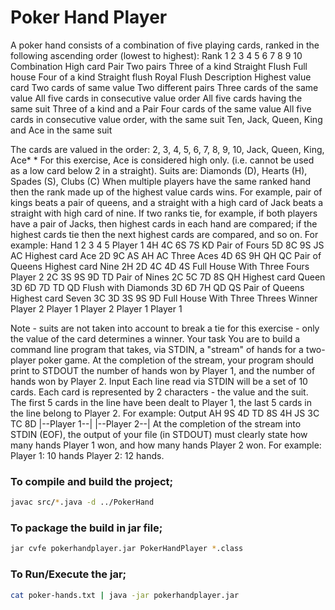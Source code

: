 # Poker Hand Player
A poker hand consists of a combination of five playing cards, ranked in the following ascending order (lowest to highest):     Rank 1 2 3 4 5 6 7 8 9 10 Combination High card Pair Two pairs Three of a kind Straight Flush Full house Four of a kind Straight flush Royal Flush Description Highest value card Two cards of same value Two different pairs Three cards of the same value All five cards in consecutive value order All five cards having the same suit Three of a kind and a Pair Four cards of the same value All five cards in consecutive value order, with the same suit Ten, Jack, Queen, King and Ace in the same suit                                  

The cards are valued in the order: 2, 3, 4, 5, 6, 7, 8, 9, 10, Jack, Queen, King, Ace* * For this exercise, Ace is considered high only. (i.e. cannot be used as a low card below 2 in a straight). Suits are: Diamonds (D), Hearts (H), Spades (S), Clubs (C) When multiple players have the same ranked hand then the rank made up of the highest value cards wins. For example, pair of kings beats a pair of queens, and a straight with a high card of Jack beats a straight with high card of nine. If two ranks tie, for example, if both players have a pair of Jacks, then highest cards in each hand are compared; if the highest cards tie then the next highest cards are compared, and so on. For example: Hand 1 2 3 4 5 Player 1 4H 4C 6S 7S KD Pair of Fours 5D 8C 9S JS AC Highest card Ace 2D 9C AS AH AC Three Aces 4D 6S 9H QH QC Pair of Queens Highest card Nine 2H 2D 4C 4D 4S Full House With Three Fours Player 2 2C 3S 9S 9D TD Pair of Nines 2C 5C 7D 8S QH Highest card Queen 3D 6D 7D TD QD Flush with Diamonds 3D 6D 7H QD QS Pair of Queens Highest card Seven 3C 3D 3S 9S 9D Full House With Three Threes Winner Player 2 Player 1 Player 2 Player 1 Player 1                             

Note - suits are not taken into account to break a tie for this exercise - only the value of the card determines a winner. Your task You are to build a command line program that takes, via STDIN, a "stream" of hands for a two-player poker game. At the completion of the stream, your program should print to STDOUT the number of hands won by Player 1, and the number of hands won by Player 2. Input Each line read via STDIN will be a set of 10 cards. Each card is represented by 2 characters - the value and the suit. The first 5 cards in the line have been dealt to Player 1, the last 5 cards in the line belong to Player 2. For example: Output AH 9S 4D TD 8S 4H JS 3C TC 8D |--Player 1--| |--Player 2--|   At the completion of the stream into STDIN (EOF), the output of your file (in STDOUT) must clearly state how many hands Player 1 won, and how many hands Player 2 won. For example: Player 1: 10 hands Player 2: 12 hands.

### To compile and build the project;
```sh
javac src/*.java -d ../PokerHand
```

### To package the build in jar file;
```sh
jar cvfe pokerhandplayer.jar PokerHandPlayer *.class
```

### To Run/Execute the jar;
```sh
cat poker-hands.txt | java -jar pokerhandplayer.jar
```
